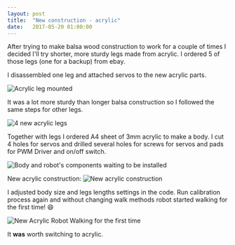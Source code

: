 ```yaml
---
layout: post
title:  "New construction - acrylic"
date:   2017-05-20 01:00:00
---
```

After trying to make balsa wood construction to work for a couple of times I decided I'll try shorter, more sturdy legs made from acrylic. I ordered 5 of those legs (one for a backup) from ebay.

I disassembled one leg and attached servos to the new acrylic parts.

![Acrylic leg mounted](/quadruped/assets/acrylic-leg-mounted.jpg)

It was a lot more sturdy than longer balsa construction so I followed the same steps for other legs.

![4 new acrylic legs](/quadruped/assets/four-new-acrylic-legs.jpg)

Together with legs I ordered A4 sheet of 3mm acrylic to make a body. I cut 4 holes for servos and drilled several holes for screws for servos and pads for PWM Driver and on/off switch.

![Body and robot's components waiting to be installed](/quadruped/assets/body-and-components.jpg)

New acrylic construction:
![New acrylic construction](/quadruped/assets/quadruped-new-acrylic-construction.jpg)

I adjusted body size and legs lengths settings in the code. Run calibration process again and without changing walk methods robot started walking for the first time! 😄

![New Acrylic Robot Walking for the first time](/quadruped/assets/new-acrylic-robot-walking-for-the-first-time.gif)

It **was** worth switching to acrylic.
